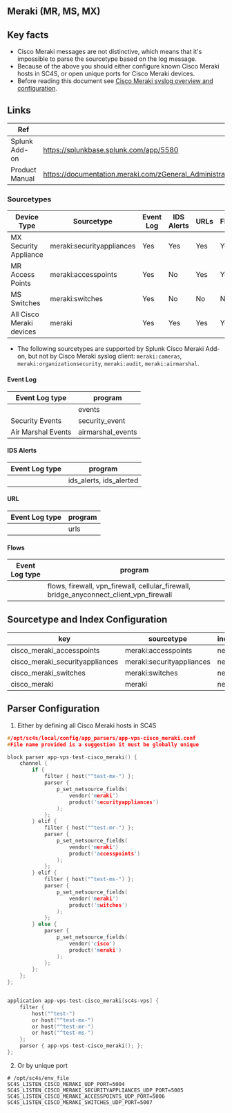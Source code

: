 ## Meraki (MR, MS, MX)

## Key facts
* Cisco Meraki messages are not distinctive, which means that it's impossible to parse the sourcetype based on the log message.
* Because of the above you should either configure known Cisco Meraki hosts in SC4S, or open unique ports for Cisco Meraki devices.
* Before reading this document see [Cisco Meraki syslog overview and configuration](https://documentation.meraki.com/General_Administration/Monitoring_and_Reporting/Syslog_Server_Overview_and_Configuration).

## Links
| Ref            | Link                                                                                                    |
|----------------|---------------------------------------------------------------------------------------------------------|
| Splunk Add-on  | <https://splunkbase.splunk.com/app/5580>                                                                 |
| Product Manual | <https://documentation.meraki.com/zGeneral_Administration/Monitoring_and_Reporting/Syslog_Server_Overview_and_Configuration> |


### Sourcetypes
| Device Type        | Sourcetype  | Event Log | IDS Alerts | URLs | Flows |
|--------------------| --- | -----------|------------|------|-------|
| MX Security Appliance | meraki:securityappliances | Yes       | Yes        | Yes  | Yes   |
| MR Access Points   | meraki:accesspoints | Yes       | No         | Yes  | Yes   |
| MS Switches        | meraki:switches | Yes       | No         | No   | No    |
| All Cisco Meraki devices | meraki | Yes | Yes | Yes | Yes |

* The following sourcetypes are supported by Splunk Cisco Meraki Add-on, but not by Cisco Meraki syslog client: `meraki:cameras`, `meraki:organizationsecurity`, `meraki:audit`, `meraki:airmarshal`.

#### Event Log
| Event Log type        | program |
|--------------------|-----------|
|  | events    |
| Security Events | security_event |
| Air Marshal Events| airmarshal_events |


#### IDS Alerts
| Event Log type        | program |
|--------------------|-----------|
|  | ids_alerts, ids_alerted    |

#### URL
| Event Log type        | program |
|--------------------|-----------|
|  | urls    |


#### Flows
| Event Log type        | program |
|--------------------|-----------|
|  | flows, firewall, vpn_firewall, cellular_firewall, bridge_anyconnect_client_vpn_firewall  |


## Sourcetype and Index Configuration

| key            | sourcetype     | index          | notes          |
|----------------|----------------|----------------|----------------|
| cisco_meraki_accesspoints     | meraki:accesspoints    | netfw          |  |
| cisco_meraki_securityappliances     | meraki:securityappliances    | netfw          |  |
| cisco_meraki_switches     | meraki:switches    | netfw          |  |
| cisco_meraki | meraki | netfw |  |

## Parser Configuration
1. Either by defining all Cisco Meraki hosts in SC4S
```c
#/opt/sc4s/local/config/app_parsers/app-vps-cisco_meraki.conf
#File name provided is a suggestion it must be globally unique

block parser app-vps-test-cisco_meraki() {
    channel {
        if {
            filter { host("^test-mx-") };
            parser { 
                p_set_netsource_fields(
                    vendor('meraki')
                    product('securityappliances')
                ); 
            };
        } elif {
            filter { host("^test-mr-") };
            parser { 
                p_set_netsource_fields(
                    vendor('meraki')
                    product('accesspoints')
                ); 
            };
        } elif {
            filter { host("^test-ms-") };
            parser { 
                p_set_netsource_fields(
                    vendor('meraki')
                    product('switches')
                ); 
            };
        } else {
            parser { 
                p_set_netsource_fields(
                    vendor('cisco')
                    product('meraki')
                ); 
            };
        };
    }; 
};


application app-vps-test-cisco_meraki[sc4s-vps] {
    filter {
        host("^test-")
        or host("^test-mx-")
        or host("^test-mr-")
        or host("^test-ms-")
    };
    parser { app-vps-test-cisco_meraki(); };
};
```

2. Or by unique port
```
# /opt/sc4s/env_file
SC4S_LISTEN_CISCO_MERAKI_UDP_PORT=5004
SC4S_LISTEN_CISCO_MERAKI_SECURITYAPPLIANCES_UDP_PORT=5005
SC4S_LISTEN_CISCO_MERAKI_ACCESSPOINTS_UDP_PORT=5006
SC4S_LISTEN_CISCO_MERAKI_SWITCHES_UDP_PORT=5007
```